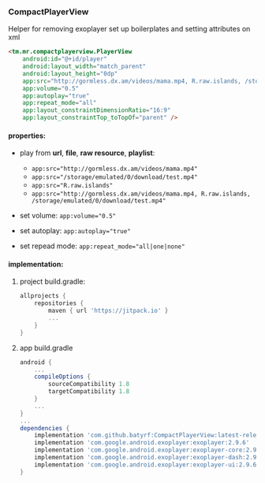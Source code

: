 ### CompactPlayerView
Helper for removing exoplayer set up boilerplates and setting attributes on xml

```html
<tm.mr.compactplayerview.PlayerView
    android:id="@+id/player"
    android:layout_width="match_parent"
    android:layout_height="0dp"
    app:src="http://gormless.dx.am/videos/mama.mp4, R.raw.islands, /storage/emulated/0/download/test.mp4"
    app:volume="0.5"
    app:autoplay="true"
    app:repeat_mode="all"
    app:layout_constraintDimensionRatio="16:9"
    app:layout_constraintTop_toTopOf="parent" />
```




#### properties:
* play from **url**, **file**, **raw resource**, **playlist**: 
  * `app:src="http://gormless.dx.am/videos/mama.mp4"`
  * `app:src="/storage/emulated/0/download/test.mp4"`
  * `app:src="R.raw.islands"`
  * `app:src="http://gormless.dx.am/videos/mama.mp4, R.raw.islands, /storage/emulated/0/download/test.mp4"`

* set volume: `app:volume="0.5"`
* set autoplay: `app:autoplay="true"`
* set repead mode: `app:repeat_mode="all|one|none"`




#### implementation:
1. project build.gradle:
   ```gradle
   allprojects {
       repositories {
           maven { url 'https://jitpack.io' }
           ...
       }
   }
   ```

2. app build.gradle
   ```gradle
   android {
       ...
       compileOptions {
           sourceCompatibility 1.8
           targetCompatibility 1.8
       }
       ...
   }
   ...
   dependencies {
       implementation 'com.github.batyrf:CompactPlayerView:latest-release'
       implementation 'com.google.android.exoplayer:exoplayer:2.9.6'
       implementation 'com.google.android.exoplayer:exoplayer-core:2.9.6'
       implementation 'com.google.android.exoplayer:exoplayer-dash:2.9.6'
       implementation 'com.google.android.exoplayer:exoplayer-ui:2.9.6'
   }
   ```

